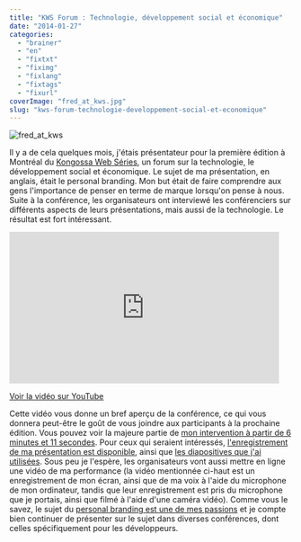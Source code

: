 ```yaml
---
title: "KWS Forum : Technologie, développement social et économique"
date: "2014-01-27"
categories: 
  - "brainer"
  - "en"
  - "fixtxt"
  - "fiximg"
  - "fixlang"
  - "fixtags"
  - "fixurl"
coverImage: "fred_at_kws.jpg"
slug: "kws-forum-technologie-developpement-social-et-economique"
---
```


![fred_at_kws](images/fred_at_kws.jpg)

Il y a de cela quelques mois, j'étais présentateur pour la première édition à Montréal du [Kongossa Web Séries](https://www.kws-forum.org/ "Kongossa Web Séries"), un forum sur la technologie, le développement social et économique. Le sujet de ma présentation, en anglais, était le personal branding. Mon but était de faire comprendre aux gens l'importance de penser en terme de marque lorsqu'on pense à nous. Suite à la conférence, les organisateurs ont interviewé les conférenciers sur différents aspects de leurs présentations, mais aussi de la technologie. Le résultat est fort intéressant.

<iframe width="480" height="270" src="https://www.youtube.com/embed/QzLHON11ZLU?feature=oembed" frameborder="0" allowfullscreen></iframe>

[Voir la vidéo sur YouTube](https://www.youtube.com/watch?v=QzLHON11ZLU "Vidéo récapitulative du KWS Montréal 2013")

Cette vidéo vous donne un bref aperçu de la conférence, ce qui vous donnera peut-être le goût de vous joindre aux participants à la prochaine édition. Vous pouvez voir la majeure partie de [mon intervention à partir de 6 minutes et 11 secondes](https://youtu.be/QzLHON11ZLU?t=6m10s "Lien directe vers mon intervention"). Pour ceux qui seraient intéressés, [l'enregistrement de ma présentation est disponible](http://fred.dev/personal-branding-the-recording-of-my-presentation/ "Personal branding, the recording of my presentation"), ainsi que [les diapositives que j'ai utilisées](http://fred.dev/personal-branding-more-important-than-ever/ "Personal Branding, more important than ever"). Sous peu je l'espère, les organisateurs vont aussi mettre en ligne une vidéo de ma performance (la vidéo mentionnée ci-haut est un enregistrement de mon écran, ainsi que de ma voix à l'aide du microphone de mon ordinateur, tandis que leur enregistrement est pris du microphone que je portais, ainsi que filmé à l'aide d'une caméra vidéo). Comme vous le savez, le sujet du [personal branding est une de mes passions](https://fred.dev/im-working-on-a-personal-branding-book-for-developers/ "I’m working on a personal branding book for developers") et je compte bien continuer de présenter sur le sujet dans diverses conférences, dont celles spécifiquement pour les développeurs.
